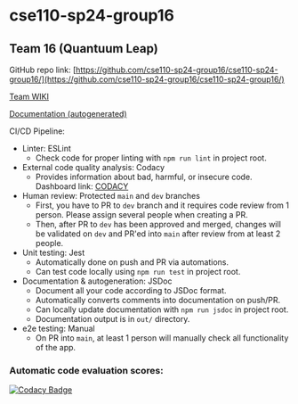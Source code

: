 # cse110-sp24-group16

## Team 16 (Quantuum Leap)

GitHub repo link: [https://github.com/cse110-sp24-group16/cse110-sp24-group16/](https://github.com/cse110-sp24-group16/cse110-sp24-group16/)

[Team WIKI](./admin/team.md)

[Documentation (autogenerated)](./out/index.html)

CI/CD Pipeline:

- Linter: ESLint
  - Check code for proper linting with `npm run lint` in project root.
- External code quality analysis: Codacy
  - Provides information about bad, harmful, or insecure code. Dashboard link: [CODACY](https://app.codacy.com/gh/cse110-sp24-group16/cse110-sp24-group16/dashboard)
- Human review: Protected `main` and `dev` branches
  - First, you have to PR to `dev` branch and it requires code review from 1 person. Please assign several people when creating a PR.
  - Then, after PR to `dev` has been approved and merged, changes will be validated on `dev` and PR'ed into `main` after review from at least 2 people.
- Unit testing: Jest
  - Automatically done on push and PR via automations.
  - Can test code locally using `npm run test` in project root.
- Documentation & autogeneration: JSDoc
  - Document all your code according to JSDoc format.
  - Automatically converts comments into documentation on push/PR.
  - Can locally update documentation with `npm run jsdoc` in project root.
  - Documentation output is in `out/` directory.
- e2e testing: Manual
  - On PR into `main`, at least 1 person will manually check all functionality of the app.

### Automatic code evaluation scores:

[![Codacy Badge](https://app.codacy.com/project/badge/Grade/a35b12c515d74f70811350a600bf47b3)](https://app.codacy.com/gh/cse110-sp24-group16/cse110-sp24-group16/dashboard?utm_source=gh&utm_medium=referral&utm_content=&utm_campaign=Badge_grade)
